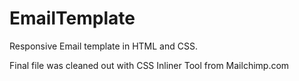 # EmailTemplate
Responsive Email template in HTML and CSS.

Final file was cleaned out with CSS Inliner Tool from Mailchimp.com
